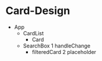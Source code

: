 # Card-Design
- App
  - CardList
    - Card
  - SearchBox
  1 handleChange
    - filteredCard
  2 placeholder

